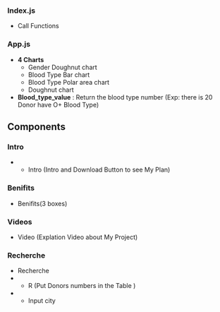 
### Index.js

- Call Functions

### App.js

* **4 Charts**
  - Gender Doughnut chart
  - Blood Type Bar chart
  - Blood Type Polar area chart
  - Doughnut chart
* **Blood_type_value** : Return the blood type number (Exp: there is 20 Donor have O+ Blood Type)

## Components
### Intro

* * Intro (Intro and Download Button to see My Plan)
### Benifits
  * Benifits(3 boxes)
### Videos
  * Video (Explation Video about My Project)
### Recherche
  * Recherche
  * - R (Put Donors numbers in the Table )
  * - Input city
